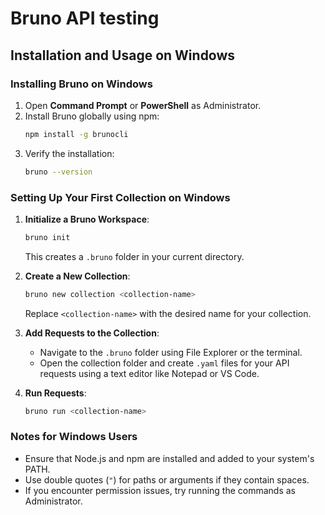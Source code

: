 # Bruno API testing
## Installation and Usage on Windows

### Installing Bruno on Windows
1. Open **Command Prompt** or **PowerShell** as Administrator.
2. Install Bruno globally using npm:
    ```bash
    npm install -g brunocli
    ```
3. Verify the installation:
    ```bash
    bruno --version
    ```

### Setting Up Your First Collection on Windows
1. **Initialize a Bruno Workspace**:
    ```bash
    bruno init
    ```
    This creates a `.bruno` folder in your current directory.

2. **Create a New Collection**:
    ```bash
    bruno new collection <collection-name>
    ```
    Replace `<collection-name>` with the desired name for your collection.

3. **Add Requests to the Collection**:
    - Navigate to the `.bruno` folder using File Explorer or the terminal.
    - Open the collection folder and create `.yaml` files for your API requests using a text editor like Notepad or VS Code.

4. **Run Requests**:
    ```bash
    bruno run <collection-name>
    ```

### Notes for Windows Users
- Ensure that Node.js and npm are installed and added to your system's PATH.
- Use double quotes (`"`) for paths or arguments if they contain spaces.
- If you encounter permission issues, try running the commands as Administrator.

